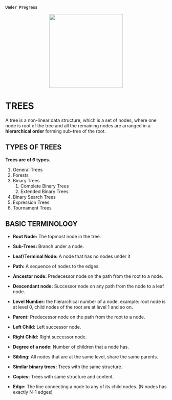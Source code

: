 **`Under Progress`**

<p align="center">
   <img src="https://upload.wikimedia.org/wikipedia/commons/f/f7/Binary_tree.svg" width="230">
</p>


# TREES
A tree is a non-linear data structure, which is a set of nodes, where one node is root of the tree and all the remaining nodes are arranged in a **hierarchical 
order** forming sub-tree of the root.

## TYPES OF TREES
**Trees are of 6 types.**

  1. General Trees 
  2. Forests
  3. Binary Trees
        1. Complete Binary Trees
        2. Extended Binary Trees
  4. Binary Search Trees
  5. Expression Trees
  6. Tournament Trees

## BASIC TERMINOLOGY

  - **Root Node:**
    The topmost node in the tree.

  - **Sub-Trees:**
    Branch under a node.

  - **Leaf/Terminal Node:**
    A node that has no nodes under it

  - **Path:**
    A sequence of nodes to the edges.

  - **Ancestor node:**
    Predecessor node on the path from the root to a node.

  - **Descendant node:** 
    Successor node on any path from the node to a leaf node.

  - **Level Number:** 
    the hierarchical number of a node. example: root node is at level 0, child nodes of the root are at level 1 and so on.

  - **Parent:**
    Predecessor node on the path from the root to a node. 
    
  - **Left Child:**
    Left successor node.
    
  - **Right Child:**
    Right successor node.
    
  - **Degree of a node:**
    Number of children that a node has.
    
  - **Sibling:**
    All nodes that are at the same level, share the same parents.
    
  - **Similar binary trees:**
    Trees with the same structure.
  
  - **Copies:**
    Trees with same structure and content.
    
  - **Edge:**
    The line connecting a node to any of its child nodes. (N nodes has exactly N-1 edges)
    
  
    
